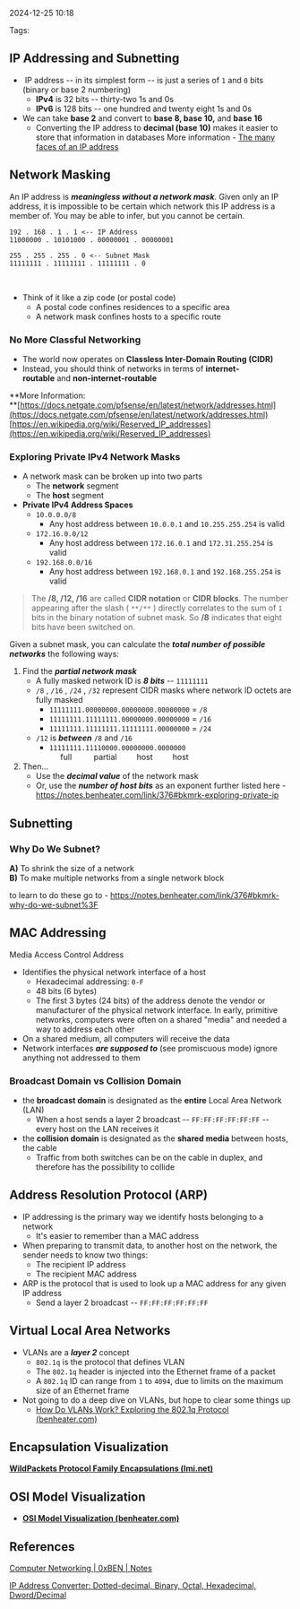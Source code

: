
2024-12-25 10:18

Tags: 
## IP Addressing and Subnetting

-  IP address -- in its simplest form -- is just a series of `1` and `0` bits (binary or base 2 numbering)  
    - **IPv4** is 32 bits -- thirty-two 1s and 0s
    - **IPv6** is 128 bits -- one hundred and twenty eight 1s and 0s
- We can take **base 2** and convert to **base 8, base 10,** and **base 16**
    - Converting the IP address to **decimal (base 10)** makes it easier to store that information in databases
More information - [The many faces of an IP address](https://web.archive.org/web/20230924135354/https://www.hacksparrow.com/networking/many-faces-of-ip-address.html)
## Network Masking

An IP address is _**meaningless without a network mask**_. Given only an IP address, it is impossible to be certain which network this IP address is a member of. You may be able to infer, but you cannot be certain.

```
192 . 168 . 1 . 1 <-- IP Address
11000000 . 10101000 . 00000001 . 00000001

255 . 255 . 255 . 0 <-- Subnet Mask
11111111 . 11111111 . 11111111 . 0
```
 
- Think of it like a zip code (or postal code)
    - A postal code confines residences to a specific area
    - A network mask confines hosts to a specific route
### No More Classful Networking

- The world now operates on **Classless Inter-Domain Routing (CIDR)**
- Instead, you should think of networks in terms of **internet-routable** and **non-internet-routable**

**More Information:  
**[https://docs.netgate.com/pfsense/en/latest/network/addresses.html](https://docs.netgate.com/pfsense/en/latest/network/addresses.html)  
[https://en.wikipedia.org/wiki/Reserved_IP_addresses](https://en.wikipedia.org/wiki/Reserved_IP_addresses)
### Exploring Private IPv4 Network Masks

- A network mask can be broken up into two parts
    - The **network** segment
    - The **host** segment
- **Private IPv4 Address Spaces**
    - `10.0.0.0/8`
        - Any host address between `10.0.0.1` and `10.255.255.254` is valid
    - `172.16.0.0/12`
        - Any host address between `172.16.0.1` and `172.31.255.254` is valid
    - `192.168.0.0/16`
        - Any host address between `192.168.0.1` and `192.168.255.254` is valid

> The **/8, /12, /16** are called **CIDR notation** or **CIDR blocks**. The number appearing after the slash ( `**/**` ) directly correlates to the sum of `1`  bits in the binary notation of subnet mask. So **/8** indicates that eight bits have been switched on.

Given a subnet mask, you can calculate the _**total number of possible networks**_ the following ways:

1. Find the _**partial network mask**_
    - A fully masked network ID is _**8 bits**_ -- `11111111`
    - `/8` , `/16` , `/24` , `/32` represent CIDR masks where network ID octets are fully masked
        - `11111111.00000000.00000000.00000000` = `/8`
        - `11111111.11111111.00000000.00000000` = `/16`
        - `11111111.11111111.11111111.00000000` = `/24`
    - `/12` is _**between**_ `/8` and `/16`
        - `11111111.11110000.00000000.0000000`  
                 full          partial         host         host
2. Then...
    - Use the _**decimal value**_ of the network mask
    - Or, use the **_number of host bits_** as an exponent
further listed here - https://notes.benheater.com/link/376#bkmrk-exploring-private-ip
## **Subnetting**

### Why Do We Subnet? 

**A)** To shrink the size of a network  
**B)** To make multiple networks from a single network block

to learn to do these go to - https://notes.benheater.com/link/376#bkmrk-why-do-we-subnet%3F
## MAC Addressing 

Media Access Control Address
- Identifies the physical network interface of a host
    - Hexadecimal addressing: `0-F`
    - 48 bits (6 bytes)
    - The first 3 bytes (24 bits) of the address denote the vendor or manufacturer of the physical network interface.
In early, primitive networks, computers were often on a shared "media" and needed a way to address each other  
- On a shared medium, all computers will receive the data
- Network interfaces _**are supposed to**_ (see promiscuous mode) ignore anything not addressed to them
### Broadcast Domain vs Collision Domain

- the **broadcast domain** is designated as the **entire** Local Area Network (LAN)
    - When a host sends a layer 2 broadcast -- `FF:FF:FF:FF:FF:FF` -- every host on the LAN receives it
- the **collision domain** is designated as the **shared media** between hosts, the cable
    - Traffic from both switches can be on the cable in duplex, and therefore has the possibility to collide
## Address Resolution Protocol (ARP)

- IP addressing is the primary way we identify hosts belonging to a network
    - It's easier to remember than a MAC address
- When preparing to transmit data, to another host on the network, the sender needs to know two things:
    - The recipient IP address
    - The recipient MAC address
- ARP is the protocol that is used to look up a MAC address for any given IP address
	- Send a layer 2 broadcast -- `FF:FF:FF:FF:FF:FF`
## Virtual Local Area Networks

- VLANs are a _**layer 2**_ concept
    - `802.1q` is the protocol that defines VLAN
    - The `802.1q` header is injected into the Ethernet frame of a packet
    - A `802.1q` ID can range from `1` to `4094`, due to limits on the maximum size of an Ethernet frame
- Not going to do a deep dive on VLANs, but hope to clear some things up
    - [How Do VLANs Work? Exploring the 802.1q Protocol (benheater.com)](https://benheater.com/how-do-vlans-work/)
    
## Encapsulation Visualization

**[WildPackets Protocol Family Encapsulations (lmi.net)](http://users.lmi.net/canepa/subdir/encasulation_chart.pdf?ref=benheater.com)**
## OSI Model Visualization

- **[OSI Model Visualization (benheater.com)](https://benheater.com/osi-model-visualization/)**



## References
[Computer Networking | 0xBEN | Notes](https://notes.benheater.com/books/computer-networking)

[IP Address Converter: Dotted-decimal, Binary, Octal, Hexadecimal, Dword/Decimal](https://web.archive.org/web/20230924142818/https://www.hacksparrow.com/tools/converters/ip-address.html)
